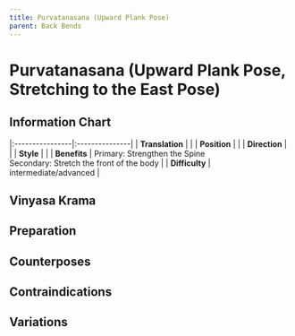 ```yaml
---
title: Purvatanasana (Upward Plank Pose)
parent: Back Bends
---
```


# Purvatanasana (Upward Plank Pose, Stretching to the East Pose)

## Information Chart

|:----------------|:---------------|
| **Translation** |    |
| **Position**    |    |
| **Direction**   |     |
| **Style**    |     |
| **Benefits** | Primary: Strengthen the Spine <br> Secondary: Stretch the front of the body   |
| **Difficulty**  |   intermediate/advanced                             | 



## Vinyasa Krama 

## Preparation 

## Counterposes

## Contraindications

## Variations
